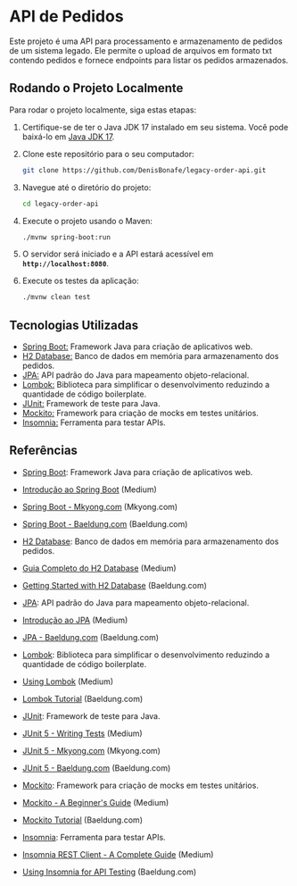 # **API de Pedidos**

Este projeto é uma API para processamento e armazenamento de pedidos de um sistema legado. Ele permite o upload de arquivos em formato txt contendo pedidos e fornece endpoints para listar os pedidos armazenados.

## **Rodando o Projeto Localmente**

Para rodar o projeto localmente, siga estas etapas:

1. Certifique-se de ter o Java JDK 17 instalado em seu sistema. Você pode baixá-lo em [Java JDK 17](https://www.oracle.com/java/technologies/downloads/#java17).
2. Clone este repositório para o seu computador:
    
    ```bash
    git clone https://github.com/DenisBonafe/legacy-order-api.git
    ```
    
3. Navegue até o diretório do projeto:
    
    ```bash
    cd legacy-order-api    
    ```
    
4. Execute o projeto usando o Maven:
    
    ```bash
    ./mvnw spring-boot:run
    ```
    
5. O servidor será iniciado e a API estará acessível em **`http://localhost:8080`**.

6. Execute os testes da aplicação:

    ```bash
    ./mvnw clean test
    ```

## **Tecnologias Utilizadas**

- [Spring Boot:](https://spring.io/projects/spring-boot) Framework Java para criação de aplicativos web.
- [H2 Database:](https://www.h2database.com/html/main.html) Banco de dados em memória para armazenamento dos pedidos.
- [JPA:](https://docs.oracle.com/javaee/6/tutorial/doc/bnbpz.html) API padrão do Java para mapeamento objeto-relacional.
- [Lombok:](https://projectlombok.org/) Biblioteca para simplificar o desenvolvimento reduzindo a quantidade de código boilerplate.
- [JUnit:](https://junit.org/junit5/docs/current/user-guide/) Framework de teste para Java.
- [Mockito:](https://site.mockito.org/) Framework para criação de mocks em testes unitários.
- [Insomnia:](https://support.insomnia.rest/) Ferramenta para testar APIs.

## **Referências**

- [Spring Boot](https://spring.io/projects/spring-boot): Framework Java para criação de aplicativos web.
- [Introdução ao Spring Boot](https://medium.com/@krishankantsinghal/spring-boot-start-up-guide-b857f02f67f9) (Medium)
- [Spring Boot - Mkyong.com](https://www.mkyong.com/tutorials/spring-boot-tutorials/) (Mkyong.com)
- [Spring Boot - Baeldung.com](https://www.baeldung.com/spring-boot) (Baeldung.com)

- [H2 Database](https://www.h2database.com/html/main.html): Banco de dados em memória para armazenamento dos pedidos.
- [Guia Completo do H2 Database](https://medium.com/javarevisited/h2-database-a-complete-introduction-20313c92438b) (Medium)
- [Getting Started with H2 Database](https://www.baeldung.com/spring-boot-h2-database) (Baeldung.com)

- [JPA](https://docs.oracle.com/javaee/6/tutorial/doc/bnbpz.html): API padrão do Java para mapeamento objeto-relacional.
- [Introdução ao JPA](https://medium.com/@mlukasavige/understanding-java-persistence-api-jpa-8a37d9e0d986) (Medium)
- [JPA - Baeldung.com](https://www.baeldung.com/jpa) (Baeldung.com)

- [Lombok](https://projectlombok.org/): Biblioteca para simplificar o desenvolvimento reduzindo a quantidade de código boilerplate.
- [Using Lombok](https://medium.com/@jakedowns/getting-started-with-project-lombok-24c05a0e104a) (Medium)
- [Lombok Tutorial](https://www.baeldung.com/intro-to-project-lombok) (Baeldung.com)

- [JUnit](https://junit.org/junit5/docs/current/user-guide/): Framework de teste para Java.
- [JUnit 5 - Writing Tests](https://medium.com/swlh/junit-5-writing-tests-1dcf1c8efc) (Medium)
- [JUnit 5 - Mkyong.com](https://www.mkyong.com/tutorials/junit5-tutorials/) (Mkyong.com)
- [JUnit 5 - Baeldung.com](https://www.baeldung.com/junit-5) (Baeldung.com)

- [Mockito](https://site.mockito.org/): Framework para criação de mocks em testes unitários.
- [Mockito - A Beginner's Guide](https://medium.com/swlh/mockito-a-beginners-guide-2b9aef1bd654) (Medium)
- [Mockito Tutorial](https://www.baeldung.com/mockito-series) (Baeldung.com)

- [Insomnia](https://support.insomnia.rest/): Ferramenta para testar APIs.
- [Insomnia REST Client - A Complete Guide](https://medium.com/@alexmngn/insomnia-rest-client-a-complete-guide-4dd8d28ef611) (Medium)
- [Using Insomnia for API Testing](https://www.baeldung.com/insomnia) (Baeldung.com)